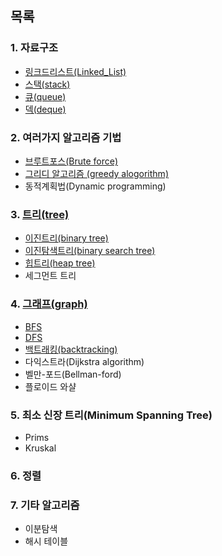 ## 목록
### 1. 자료구조
- [링크드리스트(Linked_List)](./data_structure/링크드리스트.md)
- [스택(stack)](./data_structure/스택.md)
- [큐(queue)](./data_structure/큐.md)
- [덱(deque)](./data_structure/덱.md)

### 2. 여러가지 알고리즘 기법
- [브루트포스(Brute force)](./basic_algorithm/brute_force.md)
- [그리디 알고리즘 (greedy alogorithm)](./basic_algorithm/greedy.md)
- 동적계획법(Dynamic programming)

### 3. [트리(tree)](./tree/트리.md)
- [이진트리(binary tree)](./tree/이진트리.md)
- [이진탐색트리(binary search tree)](./tree/이진탐색트리.md)
- [힙트리(heap tree)](./tree/힙트리.md)
- 세그먼트 트리

### 4. [그래프(graph)](./graph/그래프.md)
- [BFS](./graph/BFS.md)
- [DFS](./graph/DFS.md)
- [백트래킹(backtracking)](./graph/백트래킹.md)
- 다익스트라(Dijkstra algorithm)
- 벨만-포드(Bellman-ford)
- 플로이드 와샬

### 5. 최소 신장 트리(Minimum Spanning Tree)
- Prims
- Kruskal

### 6. 정렬

### 7. 기타 알고리즘
- 이분탐색
- 해시 테이블

